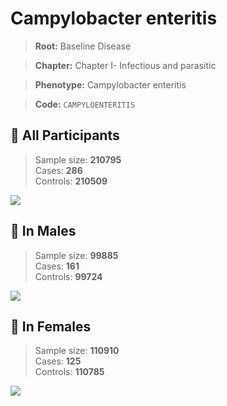 # Campylobacter enteritis

> **Root:** Baseline Disease  

> **Chapter:** Chapter I- Infectious and parasitic  

> **Phenotype:** Campylobacter enteritis  

> **Code:** `CAMPYLOENTERITIS`

## 🧪 All Participants  
> Sample size: **210795**  
> Cases: **286**  
> Controls: **210509**
<img src="/Disease/Figures/ALL/Incidence/CAMPYLOENTERITIS.png"/>
<CsvTable src="/Disease/Data/ALL/Incidence/COX_CAMPYLOENTERITIS.csv" label="🔍 View full results" />

## 👨 In Males  
> Sample size: **99885**  
> Cases: **161**  
> Controls: **99724**
<img src="/Disease/Figures/Male/Incidence/CAMPYLOENTERITIS.png"/>
<CsvTable src="/Disease/Data/Male/Incidence/COX_CAMPYLOENTERITIS.csv" label="🔍 View full results" />

## 👩 In Females  
> Sample size: **110910**  
> Cases: **125**  
> Controls: **110785**
<img src="/Disease/Figures/Female/Incidence/CAMPYLOENTERITIS.png"/>
<CsvTable src="/Disease/Data/Female/Incidence/COX_CAMPYLOENTERITIS.csv" label="🔍 View full results" />
